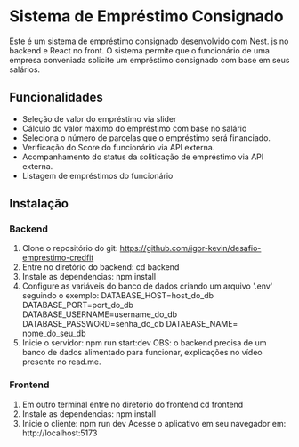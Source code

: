 # Sistema de Empréstimo Consignado

Este é um sistema de empréstimo consignado desenvolvido com Nest. js no backend e React no front. O sistema permite que o funcionário de uma empresa conveniada solicite um empréstimo consignado com base em seus salários.

## Funcionalidades

- Seleção de valor do empréstimo via slider
- Cálculo do valor máximo do empréstimo com base no salário
- Seleciona o número de parcelas que o empréstimo será financiado.
- Verificação do Score do funcionário via API externa.
- Acompanhamento do status da soliticação de empréstimo via API externa.
- Listagem de empréstimos do funcionário

## Instalação

### Backend

1. Clone o repositório do git:
    https://github.com/igor-kevin/desafio-emprestimo-credfit
2. Entre no diretório do backend:
    cd backend
3. Instale as dependencias:
    npm install
4. Configure as variáveis do banco de dados criando um arquivo '.env' seguindo o exemplo:
    DATABASE_HOST=host_do_db
    DATABASE_PORT=port_do_db
    DATABASE_USERNAME=username_do_db
    DATABASE_PASSWORD=senha_do_db
    DATABASE_NAME= nome_do_seu_db
5. Inicie o servidor:
    npm run start:dev
 OBS: o backend precisa de um banco de dados alimentado para funcionar, explicações no vídeo presente no read.me.

### Frontend

1. Em outro terminal entre no diretório do frontend
    cd frontend
2. Instale as dependencias:
    npm install
3. Inicie o cliente:
    npm run dev
    Acesse o aplicativo em seu navegador em:
    http://localhost:5173
